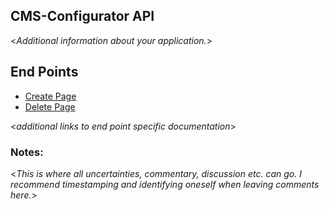 **CMS-Configurator API**
----
  <_Additional information about your application._>

## End Points

- [Create Page](./endpoints/pages/create.md)
- [Delete Page](./endpoints/pages/delete.md)
  
<_additional links to end point specific documentation_>

### **Notes:**

  <_This is where all uncertainties, commentary, discussion etc. can go. I recommend timestamping and identifying oneself when leaving comments here._> 
